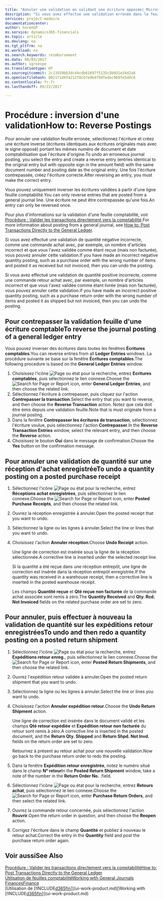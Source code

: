 ```yaml
---
title: "Annuler une validation en validant une écriture opposée| Microsoft Docs"
description: "Si vous avez effectué une validation erronée dans la feuille comptabilité, vous pouvez utiliser la fonction de contrepassation de transaction pour annuler la validation avec une piste d'audit correcte."
services: project-madeira
documentationcenter: 
author: SorenGP
ms.service: dynamics365-financials
ms.topic: article
ms.devlang: na
ms.tgt_pltfrm: na
ms.workload: na
ms.search.keywords: reimbursement
ms.date: 08/03/2017
ms.author: sgroespe
ms.translationtype: HT
ms.sourcegitcommit: 2c13559bb3dc44cdb61697f5135c5b931e34d2a8
ms.openlocfilehash: 802171d4f421270cb7e9b4f9dfedec9b9fe5ddc6
ms.contentlocale: fr-fr
ms.lasthandoff: 09/22/2017

---
```

# <a name="how-to-reverse-postings"></a><span data-ttu-id="b7d50-103">Procédure : inversion d'une validation</span><span class="sxs-lookup"><span data-stu-id="b7d50-103">How to: Reverse Postings</span></span>
<span data-ttu-id="b7d50-104">Pour annuler une validation feuille erronée, sélectionnez l'écriture et créez une écriture inverse (écritures identiques aux écritures originales mais avec le signe opposé) portant les mêmes numéro de document et date comptabilisation que l'écriture d'origine.</span><span class="sxs-lookup"><span data-stu-id="b7d50-104">To undo an erroneous journal posting, you select the entry and create a reverse entry (entries identical to the original entry but with opposite sign in the amount field) with the same document number and posting date as the original entry.</span></span> <span data-ttu-id="b7d50-105">Une fois l'écriture contrepassée, créez l'écriture correcte.</span><span class="sxs-lookup"><span data-stu-id="b7d50-105">After reversing an entry, you must make the correct entry.</span></span>

<span data-ttu-id="b7d50-106">Vous pouvez uniquement inverser les écritures validées à partir d'une ligne feuille comptabilité.</span><span class="sxs-lookup"><span data-stu-id="b7d50-106">You can only reverse entries that are posted from a general journal line.</span></span> <span data-ttu-id="b7d50-107">Une écriture ne peut être contrepassée qu'une fois.</span><span class="sxs-lookup"><span data-stu-id="b7d50-107">An entry can only be reversed once.</span></span>

<span data-ttu-id="b7d50-108">Pour plus d'informations sur la validation d'une feuille comptabilité, voir [Procédure : Valider les transactions directement vers la comptabilité](finance-how-post-transactions-directly.md).</span><span class="sxs-lookup"><span data-stu-id="b7d50-108">For more information about posting from a general journal, see [How to: Post Transactions Directly to the General Ledger](finance-how-post-transactions-directly.md).</span></span>

<span data-ttu-id="b7d50-109">Si vous avez effectué une validation de quantité négative incorrecte, comme une commande achat avec, par exemple, un nombre d'articles incorrect et que vous l'avez validée comme étant reçue (mais non facturée), vous pouvez annuler cette validation.</span><span class="sxs-lookup"><span data-stu-id="b7d50-109">If you have made an incorrect negative quantity posting, such as a purchase order with the wrong number of items and posted it as received but not invoiced, then you can undo the posting.</span></span>

<span data-ttu-id="b7d50-110">Si vous avez effectué une validation de quantité positive incorrecte, comme une commande retour achat avec, par exemple, un nombre d'articles incorrect et que vous l'avez validée comme étant livrée (mais non facturée), vous pouvez annuler cette validation.</span><span class="sxs-lookup"><span data-stu-id="b7d50-110">If you have made an incorrect positive quantity posting, such as a purchase return order with the wrong number of items and posted it as shipped but not invoiced, then you can undo the posting.</span></span>   

## <a name="to-reverse-the-journal-posting-of-a-general-ledger-entry"></a><span data-ttu-id="b7d50-111">Pour contrepasser la validation feuille d'une écriture comptable</span><span class="sxs-lookup"><span data-stu-id="b7d50-111">To reverse the journal posting of a general ledger entry</span></span>
<span data-ttu-id="b7d50-112">Vous pouvez inverser des écritures dans toutes les fenêtres **Écritures comptables**.</span><span class="sxs-lookup"><span data-stu-id="b7d50-112">You can reverse entries from all **Ledger Entries** windows.</span></span> <span data-ttu-id="b7d50-113">La procédure suivante se base sur la fenêtre **Écritures comptables**.</span><span class="sxs-lookup"><span data-stu-id="b7d50-113">The following procedure is based on the **General Ledger Entries** window.</span></span>
1. <span data-ttu-id="b7d50-114">Choisissez l'icône ![Page ou état pour la recherche](media/ui-search/search_small.png "icône Page ou état pour la recherche"), entrez **Ecritures comptables**, puis sélectionnez le lien connexe.</span><span class="sxs-lookup"><span data-stu-id="b7d50-114">Choose the ![Search for Page or Report](media/ui-search/search_small.png "Search for Page or Report icon") icon, enter **General Ledger Entries**, and then choose the related link.</span></span>
2. <span data-ttu-id="b7d50-115">Sélectionnez l'écriture à contrepasser, puis cliquez sur l'action **Contrepasser la transaction**.</span><span class="sxs-lookup"><span data-stu-id="b7d50-115">Select the entry that you want to reverse, and then choose the **Reverse Transaction** action.</span></span> <span data-ttu-id="b7d50-116">Notez que cela doit être émis depuis une validation feuille.</span><span class="sxs-lookup"><span data-stu-id="b7d50-116">Note that is must originate from a journal posting.</span></span>
3. <span data-ttu-id="b7d50-117">Dans la fenêtre **Contrepasser les écritures de transaction**, sélectionnez l'écriture voulue, puis sélectionnez l'action **Contrepasser**.</span><span class="sxs-lookup"><span data-stu-id="b7d50-117">In the **Reverse Transaction Entries** window, select the relevant entry, and then choose the **Reverse** action.</span></span>
4. <span data-ttu-id="b7d50-118">Choisissez le bouton **Oui** dans le message de confirmation.</span><span class="sxs-lookup"><span data-stu-id="b7d50-118">Choose the **Yes** button on the confirmation message.</span></span>

## <a name="to-undo-a-quantity-posting-on-a-posted-purchase-receipt"></a><span data-ttu-id="b7d50-119">Pour annuler une validation de quantité sur une réception d'achat enregistrée</span><span class="sxs-lookup"><span data-stu-id="b7d50-119">To undo a quantity posting on a posted purchase receipt</span></span>  

1.  <span data-ttu-id="b7d50-120">Sélectionnez l'icône ![Page ou état pour la recherche](media/ui-search/search_small.png "icône Page ou état pour la recherche"), entrez **Réceptions achat enregistrées**, puis sélectionnez le lien connexe.</span><span class="sxs-lookup"><span data-stu-id="b7d50-120">Choose the ![Search for Page or Report](media/ui-search/search_small.png "Search for Page or Report icon") icon, enter **Posted Purchase Receipts**, and then choose the related link.</span></span>  
2.  <span data-ttu-id="b7d50-121">Ouvrez la réception enregistrée à annuler.</span><span class="sxs-lookup"><span data-stu-id="b7d50-121">Open the posted receipt that you want to undo.</span></span>  
3.  <span data-ttu-id="b7d50-122">Sélectionnez la ligne ou les lignes à annuler.</span><span class="sxs-lookup"><span data-stu-id="b7d50-122">Select the line or lines that you want to undo.</span></span>  
4.  <span data-ttu-id="b7d50-123">Choisissez l'action **Annuler réception**.</span><span class="sxs-lookup"><span data-stu-id="b7d50-123">Choose **Undo Receipt** action.</span></span>

    <span data-ttu-id="b7d50-124">Une ligne de correction est insérée sous la ligne de la réception sélectionnée.</span><span class="sxs-lookup"><span data-stu-id="b7d50-124">A corrective line is inserted under the selected receipt line.</span></span>  

    <span data-ttu-id="b7d50-125">Si la quantité a été reçue dans une réception entrepôt, une ligne de correction est insérée dans la réception entrepôt enregistrée.</span><span class="sxs-lookup"><span data-stu-id="b7d50-125">If the quantity was received in a warehouse receipt, then a corrective line is inserted in the posted warehouse receipt.</span></span>  

    <span data-ttu-id="b7d50-126">Les champs **Quantité reçue** et **Qté reçue non facturée** de la commande achat associée sont remis à zéro.</span><span class="sxs-lookup"><span data-stu-id="b7d50-126">The **Quantity Received** and **Qty. Rcd. Not Invoiced** fields on the related purchase order are set to zero.</span></span>

## <a name="to-undo-and-then-redo-a-quantity-posting-on-a-posted-return-shipment"></a><span data-ttu-id="b7d50-127">Pour annuler, puis effectuer à nouveau la validation de quantité sur les expéditions retour enregistrées</span><span class="sxs-lookup"><span data-stu-id="b7d50-127">To undo and then redo a quantity posting on a posted return shipment</span></span>

1.  <span data-ttu-id="b7d50-128">Sélectionnez l'icône ![Page ou état pour la recherche](media/ui-search/search_small.png "icône Page ou état pour la recherche"), entrez **Expéditions retour enreg.**, puis sélectionnez le lien connexe.</span><span class="sxs-lookup"><span data-stu-id="b7d50-128">Choose the ![Search for Page or Report](media/ui-search/search_small.png "Search for Page or Report icon") icon, enter **Posted Return Shipments**, and then choose the related link.</span></span>  
2.  <span data-ttu-id="b7d50-129">Ouvrez l'expédition retour validée à annuler.</span><span class="sxs-lookup"><span data-stu-id="b7d50-129">Open the posted return shipment that you want to undo.</span></span>
3. <span data-ttu-id="b7d50-130">Sélectionnez la ligne ou les lignes à annuler.</span><span class="sxs-lookup"><span data-stu-id="b7d50-130">Select the line or lines you want to undo.</span></span>  

4.  <span data-ttu-id="b7d50-131">Choisissez l'action **Annuler expédition retour**.</span><span class="sxs-lookup"><span data-stu-id="b7d50-131">Choose the **Undo Return Shipment** action.</span></span>  

    <span data-ttu-id="b7d50-132">Une ligne de correction est insérée dans le document validé et les champs **Qté retour expédiée** et **Expédition retour non facturée** du retour sont remis à zéro.</span><span class="sxs-lookup"><span data-stu-id="b7d50-132">A corrective line is inserted in the posted document, and the **Return Qty. Shipped** and **Return Shpd. Not Invd.** fields on the return order are set to zero.</span></span>  

    <span data-ttu-id="b7d50-133">Retournez à présent au retour achat pour une nouvelle validation.</span><span class="sxs-lookup"><span data-stu-id="b7d50-133">Now go back to the purchase return order to redo the posting.</span></span>  

5.  <span data-ttu-id="b7d50-134">Dans la fenêtre **Expédition retour enregistrée**, notez le numéro situé dans le champ **N° retour**</span><span class="sxs-lookup"><span data-stu-id="b7d50-134">In the **Posted Return Shipment** window, take a note of the number in the **Return Order No.**</span></span> <span data-ttu-id="b7d50-135">.</span><span class="sxs-lookup"><span data-stu-id="b7d50-135">field.</span></span>  
6.  <span data-ttu-id="b7d50-136">Sélectionnez l'icône ![Page ou état pour la recherche](media/ui-search/search_small.png "icône Page ou état pour la recherche"), entrez **Retours achat**, puis sélectionnez le lien connexe.</span><span class="sxs-lookup"><span data-stu-id="b7d50-136">Choose the ![Search for Page or Report](media/ui-search/search_small.png "Search for Page or Report icon") icon, enter **Purchase Return Orders**, and then select the related link.</span></span>  
7.  <span data-ttu-id="b7d50-137">Ouvrez la commande retour concernée, puis sélectionnez l'action **Rouvrir**.</span><span class="sxs-lookup"><span data-stu-id="b7d50-137">Open the return order in question, and then choose the **Reopen** action.</span></span>  
8.  <span data-ttu-id="b7d50-138">Corrigez l'écriture dans le champ **Quantité** et publiez à nouveau le retour achat.</span><span class="sxs-lookup"><span data-stu-id="b7d50-138">Correct the entry in the **Quantity** field and post the purchase return order again.</span></span>  

## <a name="see-also"></a><span data-ttu-id="b7d50-139">Voir aussi</span><span class="sxs-lookup"><span data-stu-id="b7d50-139">See Also</span></span>
[<span data-ttu-id="b7d50-140">Procédure : Valider les transactions directement vers la comptabilité</span><span class="sxs-lookup"><span data-stu-id="b7d50-140">How to: Post Transactions Directly to the General Ledger</span></span>](finance-how-post-transactions-directly.md)  
[<span data-ttu-id="b7d50-141">Utilisation de feuilles comptabilité</span><span class="sxs-lookup"><span data-stu-id="b7d50-141">Working with General Journals</span></span>](ui-work-general-journals.md)  
[<span data-ttu-id="b7d50-142">Finances</span><span class="sxs-lookup"><span data-stu-id="b7d50-142">Finance</span></span>](finance.md)  
<span data-ttu-id="b7d50-143">[Utilisation de [!INCLUDE[d365fin](includes/d365fin_md.md)]](ui-work-product.md)</span><span class="sxs-lookup"><span data-stu-id="b7d50-143">[Working with [!INCLUDE[d365fin](includes/d365fin_md.md)]](ui-work-product.md)</span></span>  

